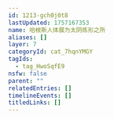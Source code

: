 ```yaml
---
id: 1213-gch0j0t8
lastUpdated: 1757167353
name: 哈根斯人体展为太阴炼形之所
aliases: []
layer: 7
categoryId: cat_7hqnYMGY
tagIds:
  - tag_HwoSqfE9
nsfw: false
parent: ""
relatedEntries: []
timelineEvents: []
titledLinks: []
---
```


